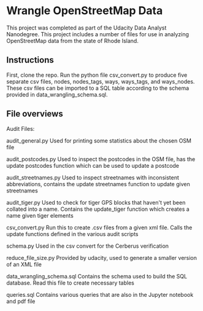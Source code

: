 # Wrangle OpenStreetMap Data

This project was completed as part of the Udacity Data Analyst Nanodegree. This project includes a number of files for use in analyzing OpenStreetMap data from the state of Rhode Island.

## Instructions
First, clone the repo. Run the python file csv_convert.py to produce five separate csv files, nodes, nodes_tags, ways, ways_tags, and ways_nodes. These csv files can be imported to a SQL table according to the schema provided in data_wrangling_schema.sql.

## File overviews

Audit Files:

audit_general.py
  Used for printing some statistics about the chosen OSM file

audit_postcodes.py
  Used to inspect the postcodes in the OSM file, has the update postcodes
  function which can be used to update a postcode

audit_streetnames.py
  Used to inspect streetnames with inconsistent abbreviations, contains
  the update streetnames function to update given streetnames

audit_tiger.py
  Used to check for tiger GPS blocks that haven't yet been collated into
  a name. Contains the update_tiger function which creates a name given
  tiger elements

csv_convert.py
  Run this to create .csv files from a given xml file. Calls the update
  functions defined in the various audit scripts

schema.py
  Used in the csv convert for the Cerberus verification

reduce_file_size.py
  Provided by udacity, used to generate a smaller version of an XML file

data_wrangling_schema.sql
  Contains the schema used to build the SQL database. Read this file to create
  necessary tables

queries.sql
  Contains various queries that are also in the Jupyter notebook and pdf file
